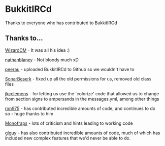 # BukkitIRCd
Thanks to everyone who has contributed to BukkitIRCd

## Thanks to...
[WizardCM](https://github.com/WizardCM) - It was all his idea :)

[nathanblaney](https://github.com/nathanblaney) - Not bloody much xD

[peerau](https://github.com/peerau) - uploaded BukkitIRCd to Github so we wouldn't have to

[SonarBeserk](https://github.com/SonarBeserk/) - fixed up all the old permissions for us, removed old class files

[jkcclemens](https://github.com/jkcclemens) - for letting us use the 'colorize' code that allowed us to change from section signs to ampersands in the messages.yml, among other things

[ron975](https://github.com/ron975) - has contributed incredible amounts of code, and continues to do so - huge thanks to him

[Monofraps](https://github.com/Monofraps) - lots of criticism and hints leading to working code

[glguy](https://github.com/glguy) - has also contributed incredible amounts of code, much of which has included new complex features that we'd never be able to do.
